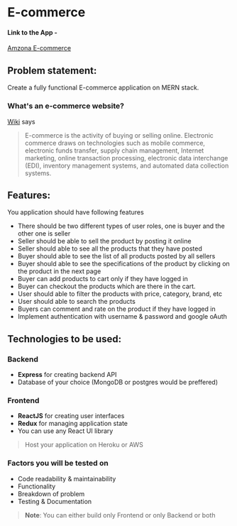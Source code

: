 # E-commerce

#### Link to the App -

[Amzona E-commerce](https://catalyst-ecommerce.herokuapp.com/)

## Problem statement:

Create a fully functional E-commerce application on MERN stack.

### What's an e-commerce website?

[Wiki](https://en.wikipedia.org/wiki/E-commerce) says

> E-commerce is the activity of buying or selling online. Electronic commerce draws on technologies such as mobile commerce, electronic funds transfer, supply chain management, Internet marketing, online transaction processing, electronic data interchange (EDI), inventory management systems, and automated data collection systems.

## Features:

You application should have following features

- There should be two different types of user roles, one is buyer and the other one is seller
- Seller should be able to sell the product by posting it online
- Seller should able to see all the products that they have posted
- Buyer should able to see the list of all products posted by all sellers
- Buyer should able to see the specifications of the product by clicking on the product in the next page
- Buyer can add products to cart only if they have logged in
- Buyer can checkout the products which are there in the cart.
- User should able to filter the products with price, category, brand, etc
- User should able to search the products
- Buyers can comment and rate on the product if they have logged in
- Implement authentication with username & password and google oAuth

## Technologies to be used:

### Backend

- **Express** for creating backend API
- Database of your choice (MongoDB or postgres would be preffered)

### Frontend

- **ReactJS** for creating user interfaces
- **Redux** for managing application state
- You can use any React UI library

> Host your application on Heroku or AWS

### Factors you will be tested on

- Code readability & maintainability
- Functionality
- Breakdown of problem
- Testing & Documentation

> **Note**: You can either build only Frontend or only Backend or both
